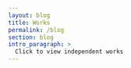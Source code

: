 ```yaml
---
layout: blog
title: Works
permalink: /blog
section: blog
intro_paragraph: >
  Click to view independent works
---
```

